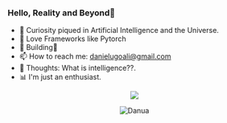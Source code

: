 ### Hello, Reality and Beyond👋

- 👀 Curiosity piqued in Artificial Intelligence and the Universe.
- 🫎 Love Frameworks like Pytorch
- 📑 Building🦜
- 📫 How to reach me: danielugoali@gmail.com 
- 🧠 Thoughts: What is intelligence??.
- 📊 I'm just an enthusiast.

<p align="center">
  <img align="center" src="https://github-readme-stats.vercel.app/api/top-langs?username=DanielUgoAli&show_icons=true&locale=en&theme=vue-dark&langs_count=10&hide_border=true">
</p>
<p align="center">
  <img align="center" src="https://github-readme-streak-stats.herokuapp.com/?user=DanielUgoAli&theme=vue-dark&hide_border=true" alt="Danua">
</p>

[comment]: <[![GitHub Streak](https://streak-stats.demolab.com/?user=DanielUgoAli&theme=dark)](https://git.io/streak-stats)>

<!--- ![Pytorch Logo](https://github.com/DanielUgoAli/DanielUgoAli/blob/main/torch1.jpg) --->
<!---
DanielUgoAli/DanielUgoAli is a ✨ special ✨ repository because its `README.md` (this file) appears on your GitHub profile.
You can click the Preview link to take a look at your changes.
--->
